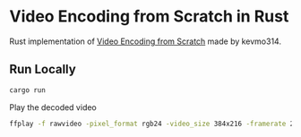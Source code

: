 # Video Encoding from Scratch in Rust

Rust implementation of [Video Encoding from Scratch](https://github.com/kevmo314/codec-from-scratch) made by kevmo314.

## Run Locally

```bash
cargo run
```

Play the decoded video

```bash
ffplay -f rawvideo -pixel_format rgb24 -video_size 384x216 -framerate 25 decoded.rgb24
```

